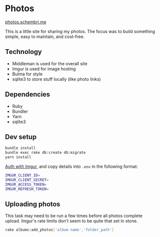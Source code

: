 # Photos
[photos.schembri.me](photos.schembri.me)

This is a little site for sharing my photos. The focus was to build something simple, easy to maintain, and cost-free.

## Technology
- Middleman is used for the overall site
- Imgur is used for image hosting
- Bulma for style
- sqlite3 to store stuff locally (like photo links)

## Dependencies

* Ruby
* Bundler
* Yarn
* sqlite3

## Dev setup

```sh
bundle install
bundle exec rake db:create db:migrate
yarn install
```

[Auth with Imgur](https://github.com/dncrht/imgur#authorize-your-ruby-application), and copy details into `.env` in the following format:

```sh
IMGUR_CLIENT_ID=
IMGUR_CLIENT_SECRET=
IMGUR_ACCESS_TOKEN=
IMGUR_REFRESH_TOKEN=
```

## Uploading photos

This task may need to be run a few times before all photos complete upload.  Imgur's rate limits don't seem to be quite that set in stone.
```sh
rake albums:add_photos['album name','folder_path']
```

